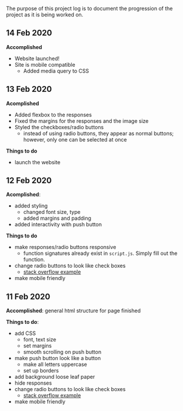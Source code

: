 The purpose of this project log is to document the progression of the project as it is being worked on.

## 14 Feb 2020
**Accomplished**
* Website launched!
* Site is mobile compatible
  * Added media query to CSS

## 13 Feb 2020
**Acomplished**
* Added flexbox to the responses
* Fixed the margins for the responses and the image size
* Styled the checkboxes/radio buttons
  * instead of using radio buttons, they appear as normal buttons; however, only one can be selected at once

**Things to do**
* launch the website

## 12 Feb 2020
**Acomplished**:
* added styling
  * changed font size, type
  * added margins and padding
* added interactivity with push button

**Things to do**
* make responses/radio buttons responsive
  * function signatures already exist in `script.js`. Simply fill out the function.
* change radio buttons to look like check boxes
  * [stack overflow example](https://stackoverflow.com/questions/279421/can-you-style-an-html-radio-button-to-look-like-a-checkbox)
* make mobile friendly

## 11 Feb 2020
**Accomplished**: general html structure for page finished

**Things to do**: 
* add CSS
  * font, text size
  * set margins
  * smooth scrolling on push button
* make push button look like a button
  * make all letters uppercase
  * set up borders
* add background loose leaf paper
* hide responses
* change radio buttons to look like check boxes
  * [stack overflow example](https://stackoverflow.com/questions/279421/can-you-style-an-html-radio-button-to-look-like-a-checkbox)
* make mobile friendly